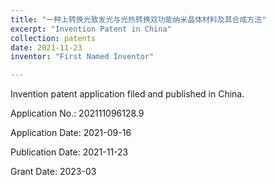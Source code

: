 ```yaml
---
title: "一种上转换光致发光与光热转换双功能纳米晶体材料及其合成方法"
excerpt: "Invention Patent in China"
collection: patents
date: 2021-11-23
inventor: "First Named Inventor"

---
```


Invention patent application filed and published in China.

Application No.: 202111096128.9

Application Date: 2021-09-16

Publication Date: 2021-11-23

Grant Date: 2023-03
